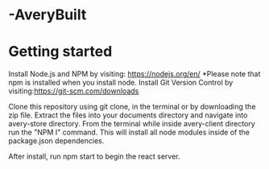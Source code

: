 # -AveryBuilt

# Getting started
Install Node.js and NPM by visiting: https://nodejs.org/en/
*Please note that npm is installed when you install node.
Install Git Version Control by visiting:https://git-scm.com/downloads


Clone this repository using git clone, in the terminal or by downloading the zip file. Extract the files into your documents directory and navigate into avery-store directory. From the terminal while inside avery-client directory run the "NPM I" command. 
This will install all node modules inside of the package.json dependencies. 

After install, run npm start to begin the react server.
